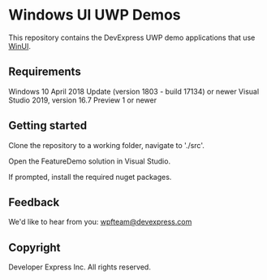 # Windows UI UWP Demos

This repository contains the DevExpress UWP demo applications that use [WinUI](https://microsoft.github.io/microsoft-ui-xaml/about.html).

## Requirements

Windows 10 April 2018 Update (version 1803 - build 17134) or newer
Visual Studio 2019, version 16.7 Preview 1 or newer

## Getting started

Clone the repository to a working folder, navigate to './src'.

Open the FeatureDemo solution in Visual Studio.

If prompted, install the required nuget packages.

## Feedback

We'd like to hear from you: wpfteam@devexpress.com

## Copyright

Developer Express Inc. All rights reserved.
